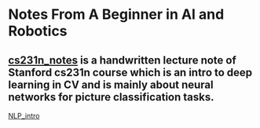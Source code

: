 #  Notes From A Beginner in AI and Robotics

[cs231n_notes](./cs231n_notes) is a handwritten lecture note of Stanford cs231n course which is an intro to deep learning in CV and is mainly about neural networks for picture classification tasks.
---
[NLP_intro](./NLP_Intro.pdf) 
